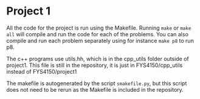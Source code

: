 # Project 1

All the code for the project is run using the Makefile. Running `make` or `make all` will compile and run the code for each of the problems. You can also compile and run each problem separately using for instance `make p8` to run p8.

The c++ programs use utils.hh, which is in the cpp_utils folder outside of project1. This file is still in the repository, it is just in FYS4150/cpp_utils instead of FYS4150/project1

The makefile is autogenerated by the script `smakefile.py`, but this script does not need to be rerun as the Makefile is included in the repository.